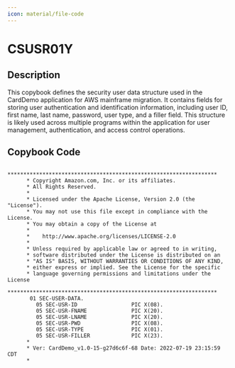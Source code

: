 ```yaml
---
icon: material/file-code
---
```

# CSUSR01Y

## Description
This copybook defines the security user data structure used in the CardDemo application for AWS mainframe migration. It contains fields for storing user authentication and identification information, including user ID, first name, last name, password, user type, and a filler field. This structure is likely used across multiple programs within the application for user management, authentication, and access control operations.

## Copybook Code
```cobol
      ******************************************************************
      * Copyright Amazon.com, Inc. or its affiliates.                   
      * All Rights Reserved.                                            
      *                                                                 
      * Licensed under the Apache License, Version 2.0 (the "License"). 
      * You may not use this file except in compliance with the License.
      * You may obtain a copy of the License at                         
      *                                                                 
      *    http://www.apache.org/licenses/LICENSE-2.0                   
      *                                                                 
      * Unless required by applicable law or agreed to in writing,      
      * software distributed under the License is distributed on an     
      * "AS IS" BASIS, WITHOUT WARRANTIES OR CONDITIONS OF ANY KIND,    
      * either express or implied. See the License for the specific     
      * language governing permissions and limitations under the License
      ****************************************************************** 
       01 SEC-USER-DATA.
         05 SEC-USR-ID                 PIC X(08).
         05 SEC-USR-FNAME              PIC X(20).
         05 SEC-USR-LNAME              PIC X(20).
         05 SEC-USR-PWD                PIC X(08).
         05 SEC-USR-TYPE               PIC X(01).
         05 SEC-USR-FILLER             PIC X(23).
      *
      * Ver: CardDemo_v1.0-15-g27d6c6f-68 Date: 2022-07-19 23:15:59 CDT
      *

```